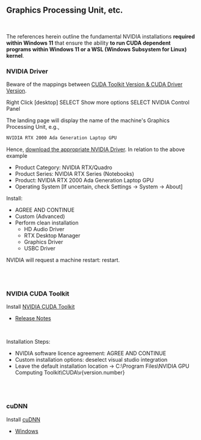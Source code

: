 <br>

## Graphics Processing Unit, etc.

<br>

The references herein outline the fundamental NVIDIA installations **required within Windows 11** that ensure the ability **to run CUDA dependent programs within Windows 11 or a WSL (Windows Subsystem for Linux) kernel**. 


### NVIDIA Driver

Beware of the mappings between [CUDA Toolkit Version & CUDA Driver Version](https://docs.nvidia.com/cuda/cuda-toolkit-release-notes/index.html#id5:~:text=Windows%2C%20WSL-,CUDA%20Driver,-Running%20a%20CUDA).

Right Click [desktop]
SELECT Show more options
SELECT NVIDIA Control Panel

The landing page will display the name of the machine's Graphics Processing Unit, e.g.,

```markdown
NVIDIA RTX 2000 Ada Generation Laptop GPU 
```

Hence, [download the appropriate NVIDIA Driver](https://www.nvidia.com/en-gb/drivers/).  In relation to the above example

* Product Category: NVIDIA RTX/Quadro
* Product Series: NVIDIA RTX Series (Notebooks)
* Product: NVIDIA RTX 2000 Ada Generation Laptop GPU
* Operating System [If uncertain, check Settings -> System -> About]

Install:

* AGREE AND CONTINUE
* Custom (Advanced)
* Perform clean installation
  * HD Audio Driver
  * RTX Desktop Manager
  * Graphics Driver
  * USBC Driver

NVIDIA will request a machine restart: restart.

<br>
<br>


### NVIDIA CUDA Toolkit

Install [NVIDIA CUDA Toolkit](https://developer.nvidia.com/cuda-downloads)
* [Release Notes](https://docs.nvidia.com/cuda/cuda-toolkit-release-notes/index.html)

<br>

Installation Steps:
* NVIDIA software licence agreement: AGREE AND CONTINUE
* Custom installation options: deselect visual studio integration
* Leave the default installation location $\rightarrow$ C:\Program Files\NVIDIA GPU Computing Toolkit\CUDA\v{version.number}


<br>
<br>

### cuDNN

Install [cuDNN](https://developer.nvidia.com/cudnn)
* [Windows](https://docs.nvidia.com/deeplearning/cudnn/install-guide/index.html#install-windows)

<br>
<br>

<br>
<br>

<br>
<br>

<br>
<br>
